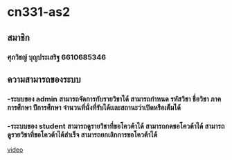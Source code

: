 # cn331-as2
## สมาชิก
### ศุภวิชญ์ บุญประเสริฐ 6610685346 

## ความสามารถของระบบ

### -ระบบของ admin สามารถจัดการกับรายวิชาได้ สามารถกำหนด รหัสวิชา ชื่อวิชา ภาคการศึกษา ปีการศึกษา จำนวนที่นั่งที่รับได้เเละสถานะว่าเปิดหรือเต็มได้
### -ระะบบของ student สามารถดูรายวิชาที่ขอโควต้าได้ สามารถกดขอโควต้าได้ สามารถดูรายวิชาที่ขอโควต้าได้สำเร็จ สามารถยกเลิกการขอโควต้าได้

<a href="https://youtu.be/zUQVhUxy6eY">video</a>
